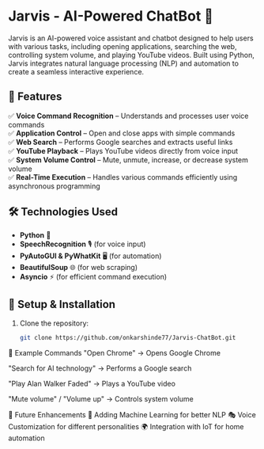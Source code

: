 # **Jarvis - AI-Powered ChatBot 🤖**  

Jarvis is an AI-powered voice assistant and chatbot designed to help users with various tasks, including opening applications, searching the web, controlling system volume, and playing YouTube videos. Built using Python, Jarvis integrates natural language processing (NLP) and automation to create a seamless interactive experience.  

## **🚀 Features**  
✅ **Voice Command Recognition** – Understands and processes user voice commands  
✅ **Application Control** – Open and close apps with simple commands  
✅ **Web Search** – Performs Google searches and extracts useful links  
✅ **YouTube Playback** – Plays YouTube videos directly from voice input  
✅ **System Volume Control** – Mute, unmute, increase, or decrease system volume  
✅ **Real-Time Execution** – Handles various commands efficiently using asynchronous programming  

## **🛠️ Technologies Used**  
- **Python** 🐍  
- **SpeechRecognition** 🎙️ (for voice input)  
- **PyAutoGUI & PyWhatKit** 🖥️ (for automation)  
- **BeautifulSoup** 🌐 (for web scraping)  
- **Asyncio** ⚡ (for efficient command execution)  

## **🔧 Setup & Installation**  
1. Clone the repository:  
   ```sh
   git clone https://github.com/onkarshinde77/Jarvis-ChatBot.git


🎤 Example Commands
"Open Chrome" → Opens Google Chrome

"Search for AI technology" → Performs a Google search

"Play Alan Walker Faded" → Plays a YouTube video

"Mute volume" / "Volume up" → Controls system volume

🤖 Future Enhancements
🚀 Adding Machine Learning for better NLP
🎭 Voice Customization for different personalities
🌍 Integration with IoT for home automation
